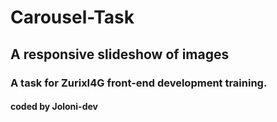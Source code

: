 # Carousel-Task
## A responsive slideshow of images





### A task for ZurixI4G front-end development training.







#### coded by Joloni-dev
